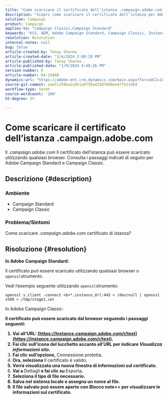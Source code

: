 ```yaml
---
title: "Come scaricare il certificato dell’istanza .campaign.adobe.com"
description: "Scopri come scaricare il certificato dell’istanza per Adobe Campaign Standard e Campaign Classic."
solution: Campaign
product: Campaign
applies-to: "Campaign Classic,Campaign Standard"
keywords: "KCS, AEM, Adobe Campaign Standard, Campaign Classic, Instance Certificate, .campaign.adobe.com"
resolution: Resolution
internal-notes: null
bug: false
article-created-by: Tanay Sharma .
article-created-date: "1/4/2024 2:00:19 PM"
article-published-by: Tanay Sharma .
article-published-date: "1/9/2024 4:48:26 PM"
version-number: 6
article-number: KA-15088
dynamics-url: "https://adobe-ent.crm.dynamics.com/main.aspx?forceUCI=1&pagetype=entityrecord&etn=knowledgearticle&id=c9b9d690-09ab-ee11-be37-6045bd006c82"
source-git-commit: eaefc259ba2a951a0759ad2507890ee47fb21d84
workflow-type: tm+mt
source-wordcount: '189'
ht-degree: 3%

---
```


# Come scaricare il certificato dell’istanza .campaign.adobe.com


Il *.campaign.adobe.com* Il certificato dell’istanza può essere scaricato utilizzando qualsiasi browser. Consulta i passaggi indicati di seguito per Adobe Campaign Standard e Campaign Classic.

## Descrizione {#description}


### Ambiente

- Campaign Standard
- Campaign Classic


### Problema/Sintomi

Come scaricare *.campaign.adobe.com* certificato di istanza?


## Risoluzione {#resolution}


<b>In Adobe Campaign Standard:</b>

Il certificato può essere scaricato utilizzando qualsiasi browser o `openssl`strumento.

Vedi l’esempio seguente utilizzando `openssl`strumento:


```
openssl s_client -connect <b>*.instance_Url:443 < /dev/null | openssl x509 > /tmp/stage1.cer
```




</b>In Adobe Campaign Classic:<b>

Il certificato può essere scaricato dal browser seguendo i passaggi seguenti:

1. Vai all’URL: [https://Instance.campaign.adobe.com/r/test](https://instance.campaign.adobe.com/r/test).
2. Fai clic sull’icona del lucchetto accanto all’URL per indicare *Visualizza informazioni sito*.
3. Fai clic sull’opzione, </b>Connessione protetta<b>.
4. Ora, seleziona </b>Il certificato è valido<b>.
5. Verrà visualizzata una nuova finestra di informazioni sul certificato.
6. Vai a </b>Dettagli<b> e fai clic su </b>Esporta<b>.
7. Seleziona il tipo di file necessario.
8. Salva nel sistema locale e assegna un nome al file.
9. Il file salvato può essere aperto con Blocco note++ per visualizzare le informazioni sul certificato.



